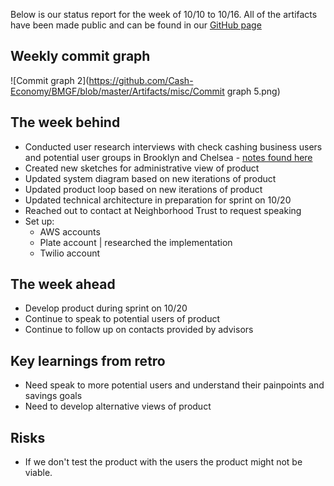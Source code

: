 Below is our status report for the week of 10/10 to 10/16. All of the artifacts have been made public and can be found in our [GitHub page](https://github.com/Cash-Economy/BMGF)

## Weekly commit graph

![Commit graph 2](https://github.com/Cash-Economy/BMGF/blob/master/Artifacts/misc/Commit graph 5.png)


## The week behind

* Conducted user research interviews with check cashing business users and potential user groups in Brooklyn and Chelsea - [notes found here](https://github.com/Cash-Economy/BMGF/blob/master/research/Vox%20Populi.md)
* Created new sketches for administrative view of product
* Updated system diagram based on new iterations of product
* Updated product loop based on new iterations of product
* Updated technical architecture in preparation for sprint on 10/20
* Reached out to contact at Neighborhood Trust to request speaking
* Set up:
  * AWS accounts
  * Plate account | researched the implementation
  * Twilio account

## The week ahead

* Develop product during sprint on 10/20
* Continue to speak to potential users of product
* Continue to follow up on contacts provided by advisors

## Key learnings from retro

* Need speak to more potential users and understand their painpoints and savings goals
* Need to develop alternative views of product

## Risks

* If we don't test the product with the users the product might not be viable.
